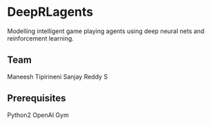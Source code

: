 # DeepRLagents

Modelling intelligent game playing agents using deep neural nets and reinforcement learning.

Team
-----
Maneesh Tipirineni
Sanjay Reddy S

Prerequisites
---------------
Python2
OpenAI Gym
